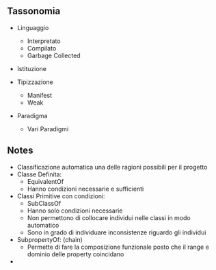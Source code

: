## Tassonomia

* Linguaggio
    * Interpretato
    * Compilato
    * Garbage Collected
* Istituzione
* Tipizzazione
    * Manifest
    * Weak

* Paradigma
    * Vari Paradigmi


## Notes
* Classificazione automatica una delle ragioni possibili per il progetto
* Classe Definita:
    * EquivalentOf
    * Hanno condizioni necessarie e sufficienti
* Classi Primitive con condizioni:
    * SubClassOf
    * Hanno solo condizioni necessarie
    * Non permettono di collocare individui nelle classi in modo automatico
    * Sono in grado di individuare inconsistenze riguardo gli individui
* SubpropertyOf: (chain)
    * Permette di fare la composizione funzionale posto che il range e dominio
      delle property coincidano
* 



